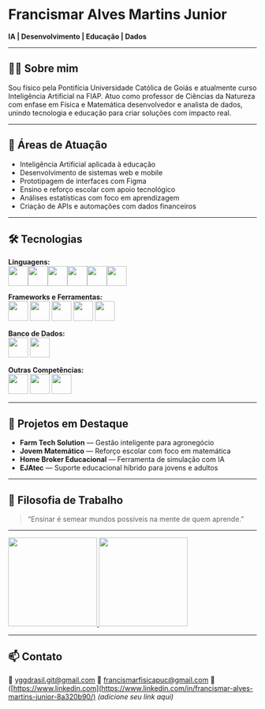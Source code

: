 # Francismar Alves Martins Junior  
**IA | Desenvolvimento | Educação | Dados**

---

## 👨‍💻 Sobre mim  
Sou físico pela Pontifícia Universidade Católica de Goiás e atualmente curso Inteligência Artificial na FIAP. Atuo como professor de Ciências da Natureza com enfase em Física e Matemática desenvolvedor e analista de dados, unindo tecnologia e educação para criar soluções com impacto real.

---

## 🧠 Áreas de Atuação  
- Inteligência Artificial aplicada à educação  
- Desenvolvimento de sistemas web e mobile  
- Prototipagem de interfaces com Figma  
- Ensino e reforço escolar com apoio tecnológico  
- Análises estatísticas com foco em aprendizagem  
- Criação de APIs e automações com dados financeiros  

---

## 🛠️ Tecnologias  
**Linguagens:**  
<img src="https://cdn.jsdelivr.net/gh/devicons/devicon@latest/icons/dart/dart-original.svg"  width="40" height="40"/><img src="https://cdn.jsdelivr.net/gh/devicons/devicon@latest/icons/cplusplus/cplusplus-original.svg"  width="40" height="40"/><img src="https://cdn.jsdelivr.net/gh/devicons/devicon@latest/icons/c/c-original.svg"  width="40" height="40" /><img src="https://cdn.jsdelivr.net/gh/devicons/devicon@latest/icons/html5/html5-original.svg"  width="40" height="40" /><img src="https://cdn.jsdelivr.net/gh/devicons/devicon@latest/icons/css3/css3-original.svg"  width="40" height="40" /><img src="https://cdn.jsdelivr.net/gh/devicons/devicon@latest/icons/python/python-original.svg"   width="40" height="40"  />

**Frameworks e Ferramentas:**  
<img src="https://cdn.jsdelivr.net/gh/devicons/devicon@latest/icons/flutter/flutter-original.svg"  width="40" height="40" />  <img src="https://cdn.jsdelivr.net/gh/devicons/devicon@latest/icons/anaconda/anaconda-original.svg" width="40" height="40"/>  <img src="https://cdn.jsdelivr.net/gh/devicons/devicon@latest/icons/django/django-plain.svg" width="40" height="40" />  <img src="https://cdn.jsdelivr.net/gh/devicons/devicon@latest/icons/djangorest/djangorest-original.svg" width="40" height="40" />  <img src="https://cdn.jsdelivr.net/gh/devicons/devicon@latest/icons/figma/figma-original.svg"  width="40" height="40"/> 
          
**Banco de Dados:**  
<img src="https://cdn.jsdelivr.net/gh/devicons/devicon@latest/icons/postgresql/postgresql-original.svg" width="40" height="40"  />  <img src="https://cdn.jsdelivr.net/gh/devicons/devicon@latest/icons/oracle/oracle-original.svg" width="40" height="40" />
          
          
          

**Outras Competências:**  
 <img src="https://cdn.jsdelivr.net/gh/devicons/devicon@latest/icons/jupyter/jupyter-original.svg" width="40" height="40" /> <img src="https://cdn.jsdelivr.net/gh/devicons/devicon@latest/icons/scikitlearn/scikitlearn-original.svg"  width="40" height="40"  />  <img src="https://cdn.jsdelivr.net/gh/devicons/devicon@latest/icons/matplotlib/matplotlib-original.svg"  width="40" height="40" />

---

## 🌱 Projetos em Destaque  
- **Farm Tech Solution** — Gestão inteligente para agronegócio  
- **Jovem Matemático** — Reforço escolar com foco em matemática  
- **Home Broker Educacional** — Ferramenta de simulação com IA  
- **EJAtec** — Suporte educacional híbrido para jovens e adultos  

---

## 📌 Filosofia de Trabalho  
> “Ensinar é semear mundos possíveis na mente de quem aprende.”

---

<div>
  <a href="https://github.com/yggdrasilGit">
    <img loading="lazy" height="180em" src="https://github-readme-stats.vercel.app/api/top-langs/?username=yggdrasilGit&layout=compact&langs_count=7&theme=dracula"/>
    <img loading="lazy" height="180em" src="https://github-readme-stats.vercel.app/api?username=yggdrasilGit&show_icons=true&theme=dracula&include_all_commits=true&count_private=true"/>
  </a>
</div>




---

## 📫 Contato  
📧 yggdrasil.git@gmail.com
📧 francismarfisicapuc@gmail.com
🔗 ([https://www.linkedin.com](https://www.linkedin.com/in/francismar-alves-martins-junior-8a320b90/) _(adicione seu link aqui)_  
